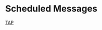 # Scheduled Messages
[TAP](https://github.com/bocajthomas/SnapEnhance/blob/scripts/Scriptdev/ScheduledMessage.js)

